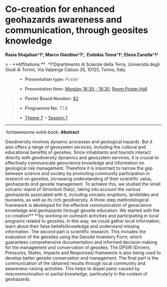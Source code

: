 # Co-creation for enhanced geohazards awareness and communication, through geosites knowledge

**Rasia Shajahan^1^, Marco Giardino^1^,  Evdokia Tema^1^, Elena Zanella^1^**

<!-- more -->> - **Affiliations:**  ^1^Dipartimento di Scienze della Terra, Università degli Studi di Torino, Via Valperga Caluso 35, 10125, Torino, Italy 

> - **Presentation type:** Poster

> - **Presentation time:** [Monday 16:30 - 18:30](../sessions_comparison.md#__tabbed_1_6), [Room Poster Hall](../maps_venue.md#__tabbed_1_1)

> - **Poster Board Number:** [82](../map_poster_boards.md#monday)

> - **Programme No:** 7.1.8

> - [Theme 7](../theme7.md) > [Session 1](../sessions/session-7-1.md)

--- 

:fontawesome-solid-book: **Abstract**

Geodiversity involves dynamic processes and geological hazards. But it also offers a range of geosystem services, including the cultural and educational benefits of geosites. Since inhabitants and tourists interact directly with geodiversity dynamics and geosystem services, it is crucial to effectively communicate geoscience knowledge and information on geological risk management. Therefore it is important to narrow the gap between science and society by promoting community participation in research on geosites, increasing understanding of their scientific value, geohazards and geosite management. To achieve this, we studied the small volcanic island of Stromboli (Italy), taking into account the various geohazards associated with it, including volcanic eruptions, landslides and tsunamis, as well as its rich geodiversity.
A three-step methodological framework is developed for the effective communication of geoscience knowledge and geohazards through geosite education. We started with the co-creation** **by working on outreach activities and participating in local programs related to geosites. In this way, we could gather local information, learn about their false beliefs/knowledge and understand missing information. The second part is scientific research. This includes the evaluation of the geosites using the Geosite Inventory Form, which guarantees comprehensive documentation and informed decision-making for the management and conservation of geosites. The DPSIR (Drivers, Pressures, States, Impacts and Responses) framework is also being used to develop better geosite conservation and management. The final part is the communication of the obtained results through local community and awareness-raising activities. This helps to dispel panic caused by miscommunication or partial knowledge, particularly in the context of geohazards.

